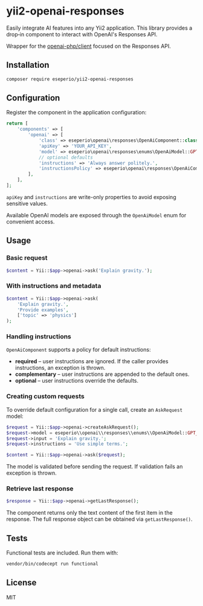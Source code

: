 # yii2-openai-responses

Easily integrate AI features into any Yii2 application. This library provides a drop‑in component to interact with OpenAI's Responses API.

Wrapper for the [openai-php/client](https://github.com/openai-php/client) focused on the Responses API.

## Installation

```bash
composer require eseperio/yii2-openai-responses
```

## Configuration

Register the component in the application configuration:

```php
return [
    'components' => [
        'openai' => [
            'class' => eseperio\openai\responses\OpenAiComponent::class,
            'apiKey' => 'YOUR_API_KEY',
            'model' => eseperio\openai\responses\enums\OpenAiModel::GPT_4_1_MINI,
            // optional defaults
            'instructions' => 'Always answer politely.',
            'instructionsPolicy' => eseperio\openai\responses\OpenAiComponent::INSTRUCTIONS_COMPLEMENTARY,
        ],
    ],
];
```

`apiKey` and `instructions` are write-only properties to avoid exposing sensitive values.

Available OpenAI models are exposed through the `OpenAiModel` enum for convenient access.

## Usage

### Basic request

```php
$content = Yii::$app->openai->ask('Explain gravity.');
```

### With instructions and metadata

```php
$content = Yii::$app->openai->ask(
    'Explain gravity.',
    'Provide examples',
    ['topic' => 'physics']
);
```

### Handling instructions

`OpenAiComponent` supports a policy for default instructions:

* **required** – user instructions are ignored. If the caller provides instructions, an exception is thrown.
* **complementary** – user instructions are appended to the default ones.
* **optional** – user instructions override the defaults.

### Creating custom requests

To override default configuration for a single call, create an `AskRequest` model:

```php
$request = Yii::$app->openai->createAskRequest();
$request->model = eseperio\\openai\\responses\\enums\\OpenAiModel::GPT_4_1;
$request->input = 'Explain gravity.';
$request->instructions = 'Use simple terms.';

$content = Yii::$app->openai->ask($request);
```

The model is validated before sending the request. If validation fails an exception is thrown.

### Retrieve last response

```php
$response = Yii::$app->openai->getLastResponse();
```

The component returns only the text content of the first item in the response. The full response object can be obtained via `getLastResponse()`.

## Tests

Functional tests are included. Run them with:

```bash
vendor/bin/codecept run functional
```

## License

MIT

